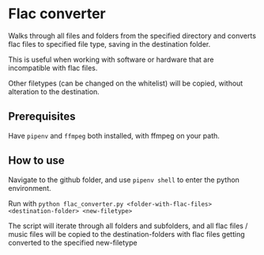 # Flac converter

Walks through all files and folders from the specified directory and converts flac files to specified file type, saving in the destination folder. 

This is useful when working with software or hardware that are incompatible with flac files.

Other filetypes (can be changed on the whitelist) will be copied, without alteration to the destination.

## Prerequisites
Have `pipenv` and `ffmpeg` both installed, with ffmpeg on your path.

## How to use 
Navigate to the github folder, and use `pipenv shell` to enter the python environment.

Run with `python flac_converter.py <folder-with-flac-files> <destination-folder> <new-filetype>`

The script will iterate through all folders and subfolders, and all flac files / music files will be copied to the destination-folders with flac files getting converted to the specified new-filetype
